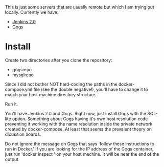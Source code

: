 This is just some servers that are usually remote but which I am trying out locally. Currently we have:

- [Jenkins 2.0](https://jenkins.io/2.0/)
- [Gogs](https://github.com/gogits/gogs)

# Install

Create two directories after you clone the repository:
- gogsrepo
- mysqlrepo

Since I did not bother NOT hard-coding the paths in the docker-compose.yml file (see the double negative!), you'll have to change it to match your host machine directory structure.

Run it.

You'll have Jenkins 2.0 and Gogs. Right now, just install Gogs with the SQL-lite option. Something about Gogs having it's own host resolution code preventing it working with the name resolution inside the private network created by docker-compose. At least that seems the prevalent theory on dicussion boards.

Do not ignore the message on Gogs that says 'follow these instructions to run in Docker.' If you are looking for the IP address of the Gogs container, just run 'docker inspect <container-name>' on your host machine. It will be near the end of the output.


